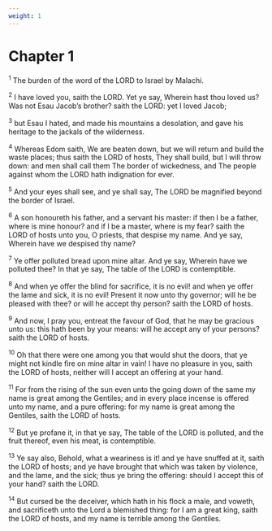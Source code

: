 ```yaml
---
weight: 1
---
```


# Chapter 1

<sup>1</sup> The burden of the word of the LORD to Israel by Malachi. 

<sup>2</sup> I have loved you, saith the LORD. Yet ye say, Wherein hast thou loved us? Was not Esau Jacob’s brother? saith the LORD: yet I loved Jacob; 

<sup>3</sup> but Esau I hated, and made his mountains a desolation, and gave his heritage to the jackals of the wilderness. 

<sup>4</sup> Whereas Edom saith, We are beaten down, but we will return and build the waste places; thus saith the LORD of hosts, They shall build, but I will throw down: and men shall call them The border of wickedness, and The people against whom the LORD hath indignation for ever. 

<sup>5</sup> And your eyes shall see, and ye shall say, The LORD be magnified beyond the border of Israel. 

<sup>6</sup> A son honoureth his father, and a servant his master: if then I be a father, where is mine honour? and if I be a master, where is my fear? saith the LORD of hosts unto you, O priests, that despise my name. And ye say, Wherein have we despised thy name? 

<sup>7</sup> Ye offer polluted bread upon mine altar. And ye say, Wherein have we polluted thee? In that ye say, The table of the LORD is contemptible. 

<sup>8</sup> And when ye offer the blind for sacrifice, it is no evil! and when ye offer the lame and sick, it is no evil! Present it now unto thy governor; will he be pleased with thee? or will he accept thy person? saith the LORD of hosts. 

<sup>9</sup> And now, I pray you, entreat the favour of God, that he may be gracious unto us: this hath been by your means: will he accept any of your persons? saith the LORD of hosts. 

<sup>10</sup> Oh that there were one among you that would shut the doors, that ye might not kindle fire on mine altar in vain! I have no pleasure in you, saith the LORD of hosts, neither will I accept an offering at your hand. 

<sup>11</sup> For from the rising of the sun even unto the going down of the same my name is great among the Gentiles; and in every place incense is offered unto my name, and a pure offering: for my name is great among the Gentiles, saith the LORD of hosts. 

<sup>12</sup> But ye profane it, in that ye say, The table of the LORD is polluted, and the fruit thereof, even his meat, is contemptible. 

<sup>13</sup> Ye say also, Behold, what a weariness is it! and ye have snuffed at it, saith the LORD of hosts; and ye have brought that which was taken by violence, and the lame, and the sick; thus ye bring the offering: should I accept this of your hand? saith the LORD. 

<sup>14</sup> But cursed be the deceiver, which hath in his flock a male, and voweth, and sacrificeth unto the Lord a blemished thing: for I am a great king, saith the LORD of hosts, and my name is terrible among the Gentiles. 


